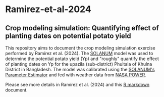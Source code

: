# Ramirez-et-al-2024
## Crop modeling simulation: Quantifying effect of planting dates on potential potato yield
This repository aims to document the crop modeling simulation exercise performed by Ramírez et al. (2024). The [SOLANUM](https://cipotato.org/site/inrm/home/downmod.htm) model was used to determine the potential potato yield (Yp) and "roughly" quantify the effect of planting dates on Yp for the upazila (sub-district) Phultala of Khulna District in Bangladesh. The model was calibrated using the [SOLANUM's Parameter Estimator](https://doi.org/10.1515/opag-2018-0019) and fed with weather data from [NASA POWER](https://cran.r-project.org/web/packages/nasapower/index.html). 

Please see more details in Ramírez et al. (2024) and this [R markdown](https://jninanya.github.io/Ramirez-et-al-2024/) document.
